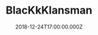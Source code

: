 ---
title: "BlacKkKlansman"
year: 2018
date: 2018-12-24T17:00:00.000Z
permalink: /almanac/movies/2018-12-24-blackkklansman/index.html
rating: 2
---